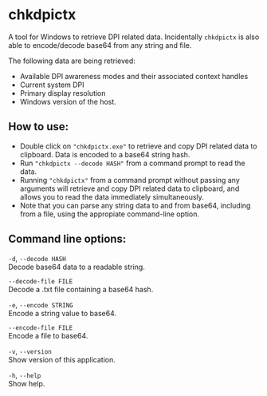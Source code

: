 # chkdpictx
A tool for Windows to retrieve DPI related data. Incidentally `chkdpictx` is also able to encode/decode base64 from any string and file.

The following data are being retrieved:
- Available DPI awareness modes and their associated context handles
- Current system DPI
- Primary display resolution
- Windows version of the host.

## How to use:
- Double click on `"chkdpictx.exe"` to retrieve and copy DPI related data to clipboard. Data is encoded to a base64 string hash.
- Run `"chkdpictx --decode HASH"` from a command prompt to read the data. 
- Running `"chkdpictx"` from a command prompt without passing any arguments will retrieve and copy DPI related data to clipboard, and allows you to read the data immediately simultaneously.
- Note that you can parse any string data to and from base64, including from a file, using the appropiate command-line option.

## Command line options:
`-d`, `--decode HASH`<br />
  Decode base64 data to a readable string.

`--decode-file FILE`<br />
  Decode a .txt file containing a base64 hash.

`-e`, `--encode STRING`<br />
  Encode a string value to base64.

`--encode-file FILE`<br />
  Encode a file to base64.

`-v`, `--version`<br />
  Show version of this application.

`-h`, `--help`<br />
  Show help.
